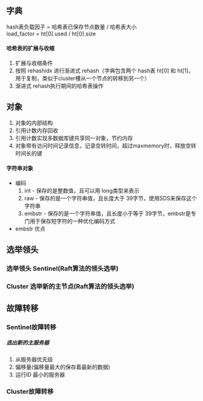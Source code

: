 ## 字典
hash表负载因子 = 哈希表已保存节点数量 / 哈希表大小  
load_factor = ht[0].used / ht[0].size

#### 哈希表的扩展与收缩
1. 扩展与收缩条件
2. 按照 rehashidx 进行渐进式 rehash（字典包含两个 hash表 ht[0] 和 ht[1]，用于复制，类似于cluster槽从一个节点的转移到另一个）
3. 渐进式 rehash执行期间的哈希表操作

## 对象
1. 对象的内部结构
2. 引用计数内存回收
3. 引用计数实现多数据库键共享同一对象，节约内存
4. 对象带有访问时间记录信息，记录空转时间，超过maxmemory时，释放空转时间长的键

#### 字符串对象
* 编码
  1. int - 保存的是整数值，且可以用 long类型来表示
  2. raw - 保存的是一个字符串值，且长度大于 39字节，使用SDS来保存这个字符串
  3. embstr - 保存的是一个字符串值，且长度小于等于 39字节，embstr是专门用于保存短字符的一种优化编码方式
* embstr 优点




## 选举领头
### 选举领头 Sentinel(Raft算法的领头选举)
### Cluster 选举新的主节点(Raft算法的领头选举)

## 故障转移
### Sentinel故障转移
##### 选出新的主服务器
1. 从服务器优先级
2. 偏移量(偏移量最大的保存着最新的数据)
3. 运行ID 最小的服务器
### Cluster故障转移


